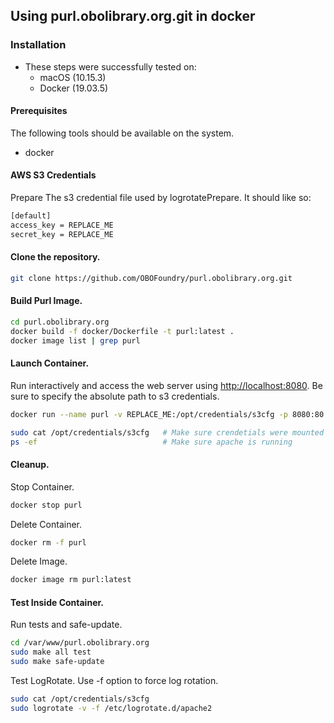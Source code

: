 ## Using purl.obolibrary.org.git in docker

### Installation

- These steps were successfully tested on:
    - macOS (10.15.3)
    - Docker (19.03.5)

#### Prerequisites

The following tools should be available on the system.

- docker

#### AWS S3 Credentials

Prepare The s3 credential file used by logrotatePrepare. It should like so: 

```sh
[default]
access_key = REPLACE_ME
secret_key = REPLACE_ME
```

#### Clone the repository.

```sh
git clone https://github.com/OBOFoundry/purl.obolibrary.org.git
```

#### Build Purl Image.

```sh
cd purl.obolibrary.org
docker build -f docker/Dockerfile -t purl:latest .
docker image list | grep purl 
```

#### Launch Container.

Run interactively and access the web server using [http://localhost:8080](http://localhost:808).
Be sure to specify the absolute path to s3 credentials.

```sh
docker run --name purl -v REPLACE_ME:/opt/credentials/s3cfg -p 8080:80 -it purl:latest /bin/bash

sudo cat /opt/credentials/s3cfg   # Make sure crendetials were mounted properly
ps -ef                            # Make sure apache is running
```

#### Cleanup.

Stop Container.

```sh
docker stop purl
```

Delete Container.

```sh
docker rm -f purl
```

Delete Image.

```sh
docker image rm purl:latest
```

#### Test Inside Container.

Run tests and safe-update.

```sh
cd /var/www/purl.obolibrary.org
sudo make all test
sudo make safe-update
```

Test LogRotate. Use -f option to force log rotation.

```sh
sudo cat /opt/credentials/s3cfg
sudo logrotate -v -f /etc/logrotate.d/apache2
```
